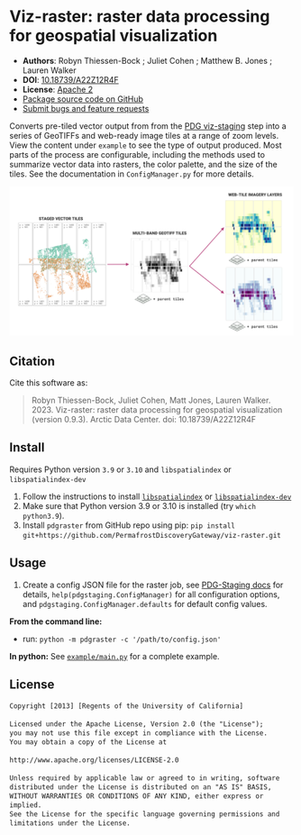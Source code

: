 # Viz-raster: raster data processing for geospatial visualization

- **Authors**: Robyn Thiessen-Bock ; Juliet Cohen ; Matthew B. Jones ; Lauren Walker
- **DOI**: [10.18739/A22Z12R4F](https://ezid.cdlib.org/id/doi:10.18739/A22Z12R4F)
- **License**: [Apache 2](https://opensource.org/license/apache-2-0/)
- [Package source code on GitHub](https://github.com/PermafrostDiscoveryGateway/viz-raster)
- [Submit bugs and feature requests](https://github.com/PermafrostDiscoveryGateway/viz-raster/issues/new)

Converts pre-tiled vector output from from the [PDG
viz-staging](https://github.com/PermafrostDiscoveryGateway/viz-staging) step
into a series of GeoTIFFs and web-ready image tiles at a range of zoom levels.
View the content under `example` to see the type of output produced. Most parts
of the process are configurable, including the methods used to summarize vector
data into rasters, the color palette, and the size of the tiles. See the
documentation in `ConfigManager.py` for more details.

![PDG raster summary](docs/images/raster_tldr.png)

## Citation

Cite this software as:

> Robyn Thiessen-Bock, Juliet Cohen, Matt Jones, Lauren Walker. 2023. Viz-raster: raster data processing for geospatial visualization (version 0.9.3). Arctic Data Center. doi: 10.18739/A22Z12R4F

## Install

Requires Python version `3.9` or `3.10` and `libspatialindex` or `libspatialindex-dev`

1. Follow the instructions to install [`libspatialindex`](https://libspatialindex.org/en/latest/) or [`libspatialindex-dev`](https://packages.ubuntu.com/bionic/libspatialindex-dev)
2. Make sure that Python version 3.9 or 3.10 is installed (try `which python3.9`).
3. Install `pdgraster` from GitHub repo using pip: `pip install git+https://github.com/PermafrostDiscoveryGateway/viz-raster.git`

## Usage

1. Create a config JSON file for the raster job, see [PDG-Staging docs](https://github.com/PermafrostDiscoveryGateway/viz-staging/blob/develop//docs/config.md) for details,  `help(pdgstaging.ConfigManager)` for all configuration options, and `pdgstaging.ConfigManager.defaults` for default config values.

**From the command line:**
- run: `python -m pdgraster -c '/path/to/config.json'`

**In python:**
See [`example/main.py`](example/main.py) for a complete example.

## License

```
Copyright [2013] [Regents of the University of California]

Licensed under the Apache License, Version 2.0 (the "License");
you may not use this file except in compliance with the License.
You may obtain a copy of the License at

http://www.apache.org/licenses/LICENSE-2.0

Unless required by applicable law or agreed to in writing, software
distributed under the License is distributed on an "AS IS" BASIS,
WITHOUT WARRANTIES OR CONDITIONS OF ANY KIND, either express or implied.
See the License for the specific language governing permissions and
limitations under the License.
```
